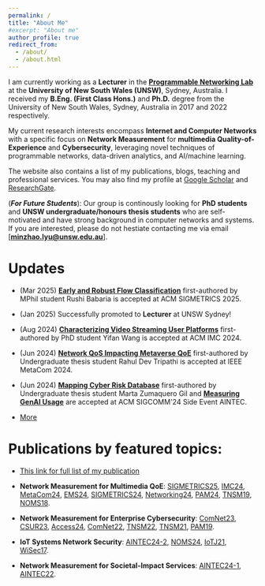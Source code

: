 ```yaml
---
permalink: /
title: "About Me"
#excerpt: "About me"
author_profile: true
redirect_from: 
  - /about/
  - /about.html
---
```


I am currently working as a **Lecturer** in the [**Programmable Networking Lab**](https://www.capabilities.unsw.edu.au/software-defined-networking-cyber-intelligence) at the **University of New South Wales (UNSW)**, Sydney, Australia.
I received my **B.Eng. (First Class Hons.)** and **Ph.D.** degree from the University of New South Wales, Sydney, Australia in 2017 and 2022 respectively. 

My current research interests encompass **Internet and Computer Networks** with a specific focus on **Network Measurement** for **multimedia Quality-of-Experience** and **Cybersecurity**, leveraging novel techniques of programmable networks, data-driven analytics, and AI/machine learning.


The website also contains a list of my publications, blogs, teaching and professional services. You may also find my profile at [Google Scholar](https://scholar.google.com.au/citations?hl=en&user=6oFRlVcAAAAJ) and [ResearchGate](https://www.researchgate.net/profile/Minzhao-Lyu).

(***For Future Students***): Our group is continously looking for **PhD students** and **UNSW undergraduate/honours thesis students** who are self-motivated and have strong background in computer networks and systems. If you are interested, please do not hestiate contacting me via email [**minzhao.lyu@unsw.edu.au**].


Updates
======
* (Mar 2025) [**Early and Robust Flow Classification**](https://minzhaolyu.github.io/publications/) first-authored by MPhil student Rushi Babaria is accepted at ACM SIGMETRICS 2025.

* (Jan 2025) Successfully promoted to **Lecturer** at UNSW Sydney!

* (Aug 2024) [**Characterizing Video Streaming User Platforms**](https://minzhaolyu.github.io/publications/) first-authored by PhD student Yifan Wang is accepted at ACM IMC 2024.

* (Jun 2024) [**Network QoS Impacting Metaverse QoE**](https://minzhaolyu.github.io/publications/) first-authored by Undergraduate thesis student Rahul Dev Tripathi is accepted at IEEE MetaCom 2024.

* (Jun 2024) [**Mapping Cyber Risk Database**](https://minzhaolyu.github.io/publications/) first-authored by Undergraduate thesis student Marta Zumaquero Gil and [**Measuring GenAI Usage**](https://minzhaolyu.github.io/publications/) are accepted at ACM SIGCOMM'24 Side Event AINTEC.


* [More](https://minzhaolyu.github.io/update/)



Publications by featured topics:
======

* [This link for full list of my publication](https://minzhaolyu.github.io/publications/)

* **Network Measurement for Multimedia QoE**: [SIGMETRICS25](https://www.sigmetrics.org/sigmetrics2025/accepted_papers.html), [IMC24](https://dl.acm.org/doi/10.1145/3646547.3688435), [MetaCom24](https://ieeexplore.ieee.org/document/10740019), [EMS24](https://dl.acm.org/doi/10.1145/3672196.3673400), [SIGMETRICS24](https://dl.acm.org/doi/10.1145/3626786), [Networking24](https://ieeexplore.ieee.org/abstract/document/10619817), [PAM24](https://link.springer.com/chapter/10.1007/978-3-031-56249-5_3), [TNSM19](https://ieeexplore.ieee.org/document/8765778), [NOMS18](https://ieeexplore.ieee.org/abstract/document/8406200).

* **Network Measurement for Enterprise Cybersecurity**: [ComNet23](https://doi.org/10.1016/j.comnet.2023.109873), [CSUR23](https://dl.acm.org/doi/abs/10.1145/3547331), [Access24](https://ieeexplore.ieee.org/document/10571950), [ComNet22](https://www.sciencedirect.com/science/article/pii/S1389128622004212), [TNSM22](https://ieeexplore.ieee.org/document/9951392), [TNSM21](https://ieeexplore.ieee.org/abstract/document/9316919), [PAM19](https://link.springer.com/chapter/10.1007/978-3-030-15986-3_9).

* **IoT Systems Network Security**: [AINTEC24-2](https://dl.acm.org/doi/10.1145/3674213.3674216), [NOMS24](https://ieeexplore.ieee.org/document/10575272), [IoTJ21](https://ieeexplore.ieee.org/abstract/document/9273056), [WiSec17](https://dl.acm.org/doi/abs/10.1145/3098243.3098264).

* **Network Measurement for Societal-Impact Services**: [AINTEC24-1](https://dl.acm.org/doi/10.1145/3674213.3674214), [AINTEC22](https://dl.acm.org/doi/10.1145/3570748.3570749).



<!-- <script type="text/javascript" src="//rf.revolvermaps.com/0/0/1.js?i=56b90rck1lh&amp;s=310&amp;m=8&amp;v=true&amp;r=false&amp;b=000000&amp;n=true&amp;c=00ff6c" async="async"></script> -->
